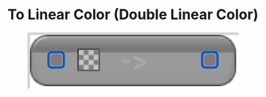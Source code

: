 # To Linear Color (Double Linear Color)

<figure><img src="To Linear Color (Double Linear Color).png"></figure>